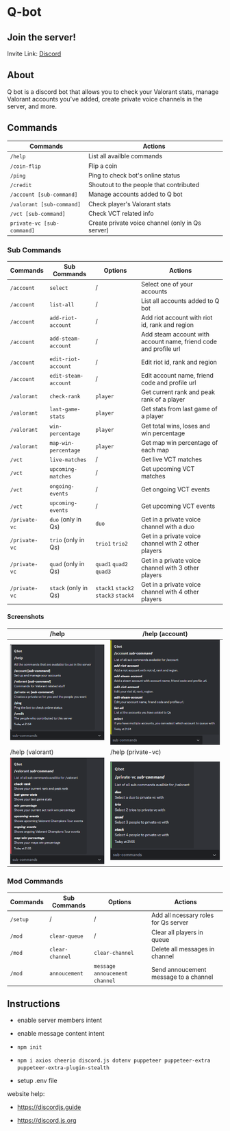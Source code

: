 # Q-bot

## Join the server!

Invite Link: [Discord](https://discord.com/invite/cQBxJNeD3F)

## About

Q bot is a discord bot that allows you to check your Valorant stats,
manage Valorant accounts you've added, create private voice channels in the server, and more.

## Commands

| Commands                   | Actions                                          |
| -------------------------- | ------------------------------------------------ |
| `/help`                    | List all availble commands                       |
| `/coin-flip`               | Flip a coin                                      |
| `/ping`                    | Ping to check bot's online status                |
| `/credit`                  | Shoutout to the people that contributed          |
| `/account [sub-command]`   | Manage accounts added to Q bot                   |
| `/valorant [sub-command]`  | Check player's Valorant stats                    |
| `/vct [sub-command]`       | Check VCT related info                           |
| `private-vc [sub-command]` | Create private voice channel (only in Qs server) |

### Sub Commands

| Commands      | Sub Commands         | Options                             | Actions                                                          |
| ------------- | -------------------- | ----------------------------------- | ---------------------------------------------------------------- |
| `/account`    | `select`             | /                                   | Select one of your accounts                                      |
| `/account`    | `list-all`           | /                                   | List all accounts added to Q bot                                 |
| `/account`    | `add-riot-account`   | /                                   | Add riot account with riot id, rank and region                   |
| `/account`    | `add-steam-account`  | /                                   | Add steam account with account name, friend code and profile url |
| `/account`    | `edit-riot-account`  | /                                   | Edit riot id, rank and region                                    |
| `/account`    | `edit-steam-account` | /                                   | Edit account name, friend code and profile url                   |
| `/valorant`   | `check-rank`         | `player`                            | Get current rank and peak rank of a player                       |
| `/valorant`   | `last-game-stats`    | `player`                            | Get stats from last game of a player                             |
| `/valorant`   | `win-percentage`     | `player`                            | Get total wins, loses and win percentage                         |
| `/valorant`   | `map-win-percentage` | `player`                            | Get map win percentage of each map                               |
| `/vct`        | `live-matches`       | /                                   | Get live VCT matches                                             |
| `/vct`        | `upcoming-matches`   | /                                   | Get upcoming VCT matches                                         |
| `/vct`        | `ongoing-events`     | /                                   | Get ongoing VCT events                                           |
| `/vct`        | `upcoming-events`    | /                                   | Get upcoming VCT events                                          |
| `/private-vc` | `duo` (only in Qs)   | `duo`                               | Get in a private voice channel with a duo                        |
| `/private-vc` | `trio` (only in Qs)  | `trio1` `trio2`                     | Get in a private voice channel with 2 other players              |
| `/private-vc` | `quad` (only in Qs)  | `quad1` `quad2` `quad3`             | Get in a private voice channel with 3 other players              |
| `/private-vc` | `stack` (only in Qs) | `stack1` `stack2` `stack3` `stack4` | Get in a private voice channel with 4 other players              |

#### Screenshots

| /help                                                    | /help (account)                                              |
| -------------------------------------------------------- | ------------------------------------------------------------ |
| ![help](./README/screenShots/help.png)                   | ![help-account](./README/screenShots/help-account.png)       |
| /help (valorant)                                         | /help (private-vc)                                           |
| ![help-valorant](./README/screenShots/help-valorant.png) | ![help-private-vc](./README/screenShots/help-private-vc.png) |

### Mod Commands

| Commands | Sub Commands    | Options                         | Actions                               |
| -------- | --------------- | ------------------------------- | ------------------------------------- |
| `/setup` | /               | /                               | Add all ncessary roles for Qs server  |
| `/mod`   | `clear-queue`   | /                               | Clear all players in queue            |
| `/mod`   | `clear-channel` | `clear-channel`                 | Delete all messages in channel        |
| `/mod`   | `annoucement`   | `message` `annoucement channel` | Send annoucement message to a channel |

## Instructions

- enable server members intent
- enable message content intent

- `npm init`
- `npm i axios cheerio discord.js dotenv puppeteer puppeteer-extra puppeteer-extra-plugin-stealth`

- setup .env file

website help:

- https://discordjs.guide

- https://discord.js.org
